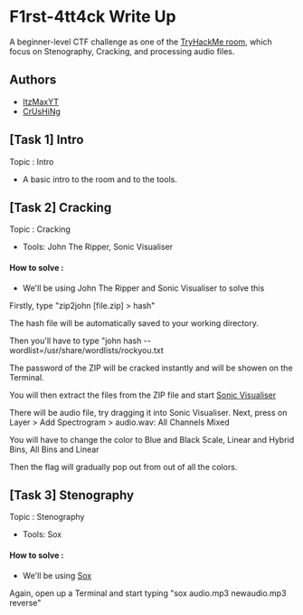 # F1rst-4tt4ck Write Up
A beginner-level CTF challenge as one of the [TryHackMe room](https://tryhackme.com/room/f4), which focus on Stenography, Cracking, and processing audio files.

## Authors 
* [ItzMaxYT](https://tryhackme.com/p/ItzMaxYT)
* [CrUsHiNg](https://tryhackme.com/p/CrUsHiNg)

## [Task 1] Intro
Topic : Intro
* A basic intro to the room and to the tools.

## [Task 2] Cracking
Topic : Cracking
* Tools: John The Ripper, Sonic Visualiser

#### How to solve : 
* We'll be using John The Ripper and Sonic Visualiser to solve this

Firstly, type "zip2john [file.zip] > hash"

The hash file will be automatically saved to your working directory.

Then you'll have to type "john hash --wordlist=/usr/share/wordlists/rockyou.txt

The password of the ZIP will be cracked instantly and will be showen on the Terminal.

You will then extract the files from the ZIP file and start [Sonic Visualiser](https://www.sonicvisualiser.org/)

There will be audio file, try dragging it into Sonic Visualiser. Next, press on Layer > Add Spectrogram > audio.wav: All Channels Mixed

You will have to change the color to Blue and Black
Scale, Linear and Hybrid
Bins, All Bins and Linear

Then the flag will gradually pop out from out of all the colors.

## [Task 3] Stenography
Topic : Stenography
* Tools: Sox

#### How to solve : 
* We'll be using [Sox](http://sox.sourceforge.net/)

Again, open up a Terminal and start typing "sox audio.mp3 newaudio.mp3 reverse"









